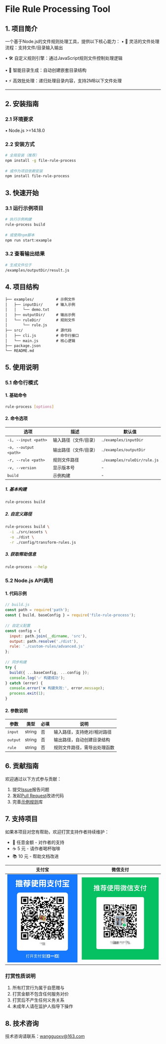 # File Rule Processing Tool

## 1. 项目简介

一个基于Node.js的文件规则处理工具，提供以下核心能力：
• 📁 灵活的文件处理流程：支持文件/目录输入输出

• 🛠️ 自定义规则引擎：通过JavaScript规则文件控制处理逻辑

• 📂 智能目录生成：自动创建嵌套目录结构

• ⚡ 高效批处理：递归处理目录内容，支持2MB以下文件处理


---

## 2. 安装指南

### 2.1 环境要求

• Node.js >=14.18.0

### 2.2 安装方式

```bash
# 全局安装（推荐）
npm install -g file-rule-process

# 或作为项目依赖安装
npm install file-rule-process
```

## 3. 快速开始

### 3.1 运行示例项目

```bash
# 执行示例构建
rule-process build

# 或使用npm脚本
npm run start:example
```

### 3.2 查看输出结果

```bash
# 生成文件位于
/examples/outputDir/result.js
```

## 4. 项目结构

```
├── examples/          # 示例文件
│   ├── inputDir/      # 输入示例
│   │   └── demo.txt
│   ├── outputDir/     # 输出示例
│   └── ruleDir/       # 规则文件
│       └── rule.js    
├── src/               # 源代码
│   ├── cli.js         # 命令行接口
│   └── main.js        # 核心逻辑
├── package.json
└── README.md
```

## 5. 使用说明

### 5.1 命令行模式

#### 1. 基础命令

```bash
rule-process [options]
```

#### 2. 命令选项

| 选项                  | 描述                  | 默认值                       |
| --------------------- | --------------------- | ---------------------------- |
| `-i, --input <path>`  | 输入路径（文件/目录） | `./examples/inputDir`        |
| `-o, --output <path>` | 输出路径（文件/目录） | `./examples/outputDir`       |
| `-r, --rule <path>`   | 规则文件路径          | `./examples/ruleDir/rule.js` |
| `-v, --version`       | 显示版本号            | -                            |
| `build`               | 示例构建              | -                            |

##### 1. 基本构建

```bash
rule-process build
```

##### 2. 自定义路径

```bash
rule-process build \
  -i ./src/assets \
  -o ./dist \
  -r ./config/transform-rules.js
```

##### 3. 获取帮助信息

```bash
rule-process --help
```

### 5.2 Node.js API调用

#### 1. 代码示例

```javascript
// build.js
const path = require('path');
const { build, baseConfig } = require('file-rule-process');

// 自定义配置
const config = {
  input: path.join(__dirname, 'src'), 
  output: path.resolve('./dist'),
  rule: './custom-rules/advanced.js'
};

// 同步构建
try {
  build({ ...baseConfig, ...config });
  console.log('✅ 构建成功');
} catch (error) {
  console.error('❌ 构建失败:', error.message);
  process.exit(1);
}
```

#### 2. 参数说明

| 参数     | 类型   | 必填 | 说明                         |
| -------- | ------ | ---- | ---------------------------- |
| `input`  | string | 否   | 输入路径，支持绝对/相对路径  |
| `output` | string | 否   | 输出路径，自动创建目录结构   |
| `rule`   | string | 否   | 规则文件路径，需导出处理函数 |

## 6. 贡献指南

欢迎通过以下方式参与贡献：
1. 提交[Issue](https://github.com/your-repo/issues)报告问题
2. 发起[Pull Request](https://github.com/your-repo/pulls)改进代码
3. 完善[示例规则](src/examples/ruleDir)库

## 7. 支持项目

如果本项目对您有帮助，欢迎打赏支持作者持续维护：
- 🚀 任意金额 - 对作者的支持
- ☕ 5 元 - 请作者喝杯咖啡
- 📚 10 元 - 帮助文档改进

| 支付宝                             | 微信支付                            |
|---------------------------------|-----------------------------------|
| ![alipay](assets/alipay-qr.jpg) | ![wechat](assets/wechat-qr.jpg)   |

### 打赏性质说明
1. 所有打赏行为属于自愿赠与
2. 打赏金额不包含任何服务对价
3. 打赏后不产生任何义务关系
4. 未成年人请在监护人指导下操作

## 8. 技术咨询
技术咨询请联系：<wangguoxv@163.com>